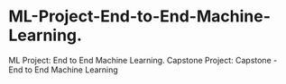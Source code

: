 # ML-Project-End-to-End-Machine-Learning.
ML Project: End to End Machine Learning. Capstone Project: Capstone - End to End Machine Learning
